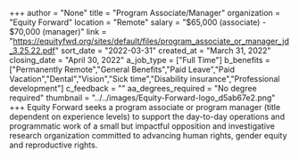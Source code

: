 +++
author = "None"
title = "Program Associate/Manager"
organization = "Equity Forward"
location = "Remote"
salary = "$65,000 (associate) - $70,000 (manager)"
link = "https://equityfwd.org/sites/default/files/program_associate_or_manager_jd_3.25.22.pdf"
sort_date = "2022-03-31"
created_at = "March 31, 2022"
closing_date = "April 30, 2022"
a_job_type = ["Full Time"]
b_benefits = ["Permanently Remote","General Benefits","Paid Leave","Paid Vacation","Dental","Vision","Sick time","Disability insurance","Professional development"]
c_feedback = ""
aa_degrees_required = "No degree required"
thumbnail = "../../images/Equity-Forward-logo_d5ab67e2.png"
+++
Equity Forward seeks a program associate or program manager (title dependent on experience levels) to support the day-to-day operations and programmatic work of a small but impactful opposition and investigative research organization committed to advancing human rights, gender equity and reproductive rights.
